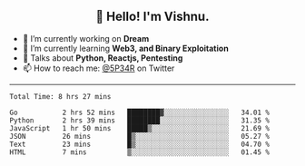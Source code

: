 <h2 align="center">👋 Hello! I'm Vishnu.</h2>


- 🔭 I’m currently working on **Dream**
- 🌱 I’m currently learning **Web3, and Binary Exploitation**
- 💬 Talks about **Python, Reactjs, Pentesting**
- 📫 How to reach me: [@5P34R](https://twitter.com/Vishnu27302693) on Twitter

---
<!--START_SECTION:waka-->

```text
Total Time: 8 hrs 27 mins

Go           2 hrs 52 mins   ████████▓░░░░░░░░░░░░░░░░   34.01 %
Python       2 hrs 39 mins   ████████░░░░░░░░░░░░░░░░░   31.35 %
JavaScript   1 hr 50 mins    █████▒░░░░░░░░░░░░░░░░░░░   21.69 %
JSON         26 mins         █▒░░░░░░░░░░░░░░░░░░░░░░░   05.27 %
Text         23 mins         █▒░░░░░░░░░░░░░░░░░░░░░░░   04.70 %
HTML         7 mins          ▒░░░░░░░░░░░░░░░░░░░░░░░░   01.45 %
```

<!--END_SECTION:waka-->
